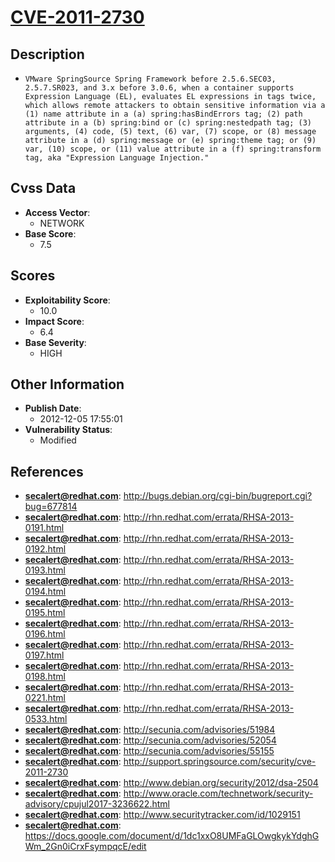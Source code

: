 
# [CVE-2011-2730](http://bugs.debian.org/cgi-bin/bugreport.cgi?bug=677814)

## Description

- `VMware SpringSource Spring Framework before 2.5.6.SEC03, 2.5.7.SR023, and 3.x before 3.0.6, when a container supports Expression Language (EL), evaluates EL expressions in tags twice, which allows remote attackers to obtain sensitive information via a (1) name attribute in a (a) spring:hasBindErrors tag; (2) path attribute in a (b) spring:bind or (c) spring:nestedpath tag; (3) arguments, (4) code, (5) text, (6) var, (7) scope, or (8) message attribute in a (d) spring:message or (e) spring:theme tag; or (9) var, (10) scope, or (11) value attribute in a (f) spring:transform tag, aka "Expression Language Injection."`

## Cvss Data

- **Access Vector**:
  - NETWORK
- **Base Score**:
  - 7.5

## Scores

- **Exploitability Score**:
  - 10.0
- **Impact Score**:
  - 6.4
- **Base Severity**:
  - HIGH

## Other Information

- **Publish Date**:
  - 2012-12-05 17:55:01
- **Vulnerability Status**:
  - Modified

## References

- **secalert@redhat.com**: http://bugs.debian.org/cgi-bin/bugreport.cgi?bug=677814
- **secalert@redhat.com**: http://rhn.redhat.com/errata/RHSA-2013-0191.html
- **secalert@redhat.com**: http://rhn.redhat.com/errata/RHSA-2013-0192.html
- **secalert@redhat.com**: http://rhn.redhat.com/errata/RHSA-2013-0193.html
- **secalert@redhat.com**: http://rhn.redhat.com/errata/RHSA-2013-0194.html
- **secalert@redhat.com**: http://rhn.redhat.com/errata/RHSA-2013-0195.html
- **secalert@redhat.com**: http://rhn.redhat.com/errata/RHSA-2013-0196.html
- **secalert@redhat.com**: http://rhn.redhat.com/errata/RHSA-2013-0197.html
- **secalert@redhat.com**: http://rhn.redhat.com/errata/RHSA-2013-0198.html
- **secalert@redhat.com**: http://rhn.redhat.com/errata/RHSA-2013-0221.html
- **secalert@redhat.com**: http://rhn.redhat.com/errata/RHSA-2013-0533.html
- **secalert@redhat.com**: http://secunia.com/advisories/51984
- **secalert@redhat.com**: http://secunia.com/advisories/52054
- **secalert@redhat.com**: http://secunia.com/advisories/55155
- **secalert@redhat.com**: http://support.springsource.com/security/cve-2011-2730
- **secalert@redhat.com**: http://www.debian.org/security/2012/dsa-2504
- **secalert@redhat.com**: http://www.oracle.com/technetwork/security-advisory/cpujul2017-3236622.html
- **secalert@redhat.com**: http://www.securitytracker.com/id/1029151
- **secalert@redhat.com**: https://docs.google.com/document/d/1dc1xxO8UMFaGLOwgkykYdghGWm_2Gn0iCrxFsympqcE/edit
